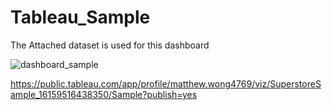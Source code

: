 # Tableau_Sample

The Attached dataset is used for this dashboard

![dashboard_sample](https://user-images.githubusercontent.com/73676671/150084300-2fb0ab5d-cd15-4487-a40a-b596d74d2934.PNG)

https://public.tableau.com/app/profile/matthew.wong4769/viz/SuperstoreSample_16159516438350/Sample?publish=yes
